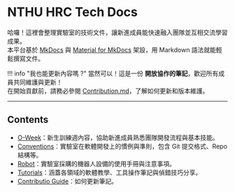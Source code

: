 # NTHU HRC Tech Docs

哈囉！這裡會整理實驗室的技術文件，讓新進成員能快速融入團隊並互相交流學習成果。  
本平台基於 [MkDocs](https://www.mkdocs.org/) 與 [Material for MkDocs](https://squidfunk.github.io/mkdocs-material/) 架設，用 Markdown 語法就能輕鬆撰寫文件。

!!! info "我也能更新內容嗎 ?"
    當然可以！這是一份 **開放協作的筆記**，歡迎所有成員共同維護與更新！  
    在開始貢獻前，請務必參閱 [Contribution.md](https://hrc-pme.github.io/hrc-tech-docs/contribution/)，了解如何更新和版本維護。

---

## Contents

- [O-Week](https://hrc-pme.github.io/hrc-tech-docs/oweek/)：新生訓練週內容，協助新進成員熟悉團隊開發流程與基本技能。
- [Conventions](https://hrc-pme.github.io/hrc-tech-docs/conventions/)：實驗室在軟體開發上的慣例與準則，包含 Git 提交格式、Repo 結構等。
- [Robot](https://hrc-pme.github.io/hrc-tech-docs/robot/)：實驗室採購的機器人設備的使用手冊與注意事項。
- [Tutorials](https://hrc-pme.github.io/hrc-tech-docs/tutorials/)：涵蓋各領域的軟體教學、工具操作筆記與偵錯技巧分享。
- [Contributio Guide](https://hrc-pme.github.io/hrc-tech-docs/contribution/)：如何更新筆記。
